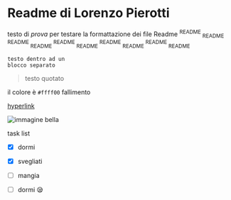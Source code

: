 # **Readme di Lorenzo Pierotti**
testo di _prova_ per testare la formattazione dei file Readme
<sup> README </sup> <sub> README </sub> <sup> README </sup> <sub> README </sub> <sup> README </sup> <sub> README </sub> <sup> README </sup> <sub> README </sub> <sup> README </sup> <sub> README </sub> 
```
testo dentro ad un
blocco separato
```

> testo quotato

il colore è `#ffff00` fallimento

[hyperlink](https://it.wikipedia.org/wiki/Collegamento_ipertestuale)

![immagine bella](https://ichef.bbci.co.uk/ace/standard/976/cpsprodpb/DBB0/production/_83804265_reuters_diddy.jpg)

task list
- [x] dormi
- [x] svegliati
- [ ] mangia
- [ ] dormi 😪
      
